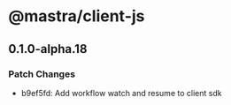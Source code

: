 # @mastra/client-js

## 0.1.0-alpha.18

### Patch Changes

- b9ef5fd: Add workflow watch and resume to client sdk
